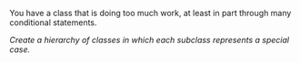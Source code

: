 You have a class that is doing too much work, at least in part through many conditional statements.

*Create a hierarchy of classes in which each subclass represents a special case.*
